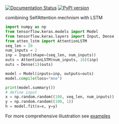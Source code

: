 [![Documentation Status](https://readthedocs.org/projects/attentionlstm/badge/?version=latest)](https://attentionlstm.readthedocs.io/en/latest/?badge=latest)
[![PyPI version](https://badge.fury.io/py/AttentionLSTM.svg)](https://badge.fury.io/py/AttentionLSTM)

comibining SelfAttention mechnism with LSTM

```python
import numpy as np
from tensorflow.keras.models import Model
from tensorflow.keras.layers import Input, Dense
from atten_lstm import AttentionLSTM
seq_len = 20
num_inputs = 2
inp = Input(shape=(seq_len, num_inputs))
outs = AttentionLSTM(num_inputs, 16)(inp)
outs = Dense(1)(outs)

model = Model(inputs=inp, outputs=outs)
model.compile(loss="mse")

print(model.summary())
# define input
x = np.random.random((100, seq_len, num_inputs))
y = np.random.random((100, 1))
h = model.fit(x=x, y=y)
```

For more comprehensive illustration see [examples](https://attentionlstm.readthedocs.io/en/latest/auto_examples/index.html)